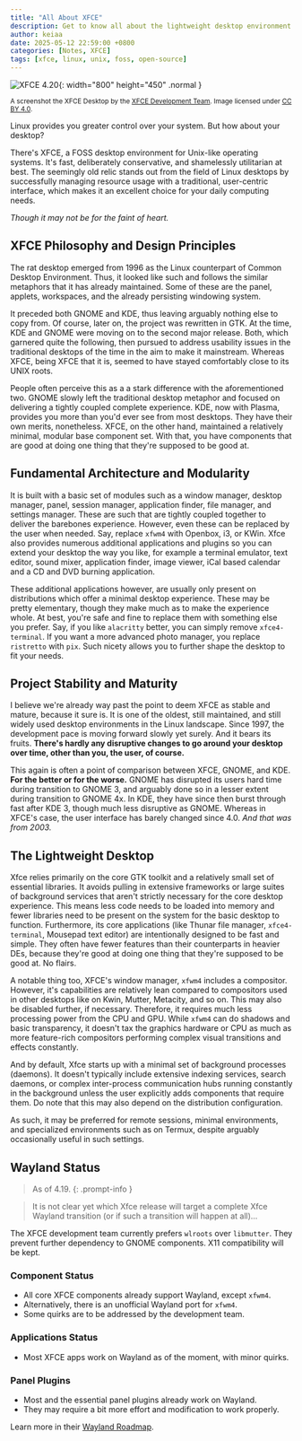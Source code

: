 ```yaml
---
title: "All About XFCE"
description: Get to know all about the lightweight desktop environment for Unix-like operating systems.
author: keiaa
date: 2025-05-12 22:59:00 +0800
categories: [Notes, XFCE]
tags: [xfce, linux, unix, foss, open-source]
---
```


![XFCE 4.20](https://cdn.xfce.org/about/screenshots/4.20-1.png){: width="800" height="450" .normal }

<sup>A screenshot the XFCE Desktop by the [XFCE Development Team](https://xfce.org). Image licensed under [CC BY 4.0](https://creativecommons.org/licenses/by/4.0/).</sup>

Linux provides you greater control over your system. But how about your desktop?

There's XFCE, a FOSS desktop environment for Unix-like operating systems. It's fast, deliberately conservative, and shamelessly utilitarian at best. The seemingly old relic stands out from the field of Linux desktops by successfully managing resource usage with a traditional, user-centric interface, which makes it an excellent choice for your daily computing needs.

*Though it may not be for the faint of heart.*

## XFCE Philosophy and Design Principles

The rat desktop emerged from 1996 as the Linux counterpart of Common Desktop Environment. Thus, it looked like such and follows the similar metaphors that it has already maintained. Some of these are the panel, applets, workspaces, and the already persisting windowing system.

It preceded both GNOME and KDE, thus leaving arguably nothing else to copy from. Of course, later on, the project was rewritten in GTK. At the time, KDE and GNOME were moving on to the second major release. Both, which garnered quite the following, then pursued to address usability issues in the traditional desktops of the time in the aim to make it mainstream. Whereas XFCE, being XFCE that it is, seemed to have stayed comfortably close to its UNIX roots.

People often perceive this as a a stark difference with the aforementioned two. GNOME slowly left the traditional desktop metaphor and focused on delivering a tightly coupled complete experience. KDE, now with Plasma, provides you more than you'd ever see from most desktops. They have their own merits, nonetheless. XFCE, on the other hand, maintained a relatively minimal, modular base component set. With that, you have components that are good at doing one thing that they're supposed to be good at.

## Fundamental Architecture and Modularity

It is built with a basic set of modules such as a window manager, desktop manager, panel, session manager, application finder, file manager, and settings manager. These are such that are tightly coupled together to deliver the barebones experience. However, even these can be replaced by the user when needed. Say, replace `xfwm4` with Openbox, i3, or KWin. Xfce also provides numerous additional applications and plugins so you can extend your desktop the way you like, for example a terminal emulator, text editor, sound mixer, application finder, image viewer, iCal based calendar and a CD and DVD burning application.

These additional applications however, are usually only present on distributions which offer a minimal desktop experience. These may be pretty elementary, though they make much as to make the experience whole. At best, you're safe and fine to replace them with something else you prefer. Say, if you like `alacritty` better, you can simply remove `xfce4-terminal`. If you want a more advanced photo manager, you replace `ristretto` with `pix`. Such nicety allows you to further shape the desktop to fit your needs.

## Project Stability and Maturity

I believe we're already way past the point to deem XFCE as stable and mature, because it sure is. It is one of the oldest, still maintained, and still widely used desktop environments in the Linux landscape. Since 1997, the development pace is moving forward slowly yet surely. And it bears its fruits. **There's hardly any disruptive changes to go around your desktop over time, other than you, the user, of course.**

This again is often a point of comparison between XFCE, GNOME, and KDE. **For the better or for the worse.** GNOME has disrupted its users hard time during transition to GNOME 3, and arguably done so in a lesser extent during transition to GNOME 4x. In KDE, they have since then burst through fast after KDE 3, though much less disruptive as GNOME. Whereas in XFCE's case, the user interface has barely changed since 4.0. *And that was from 2003.*

## The Lightweight Desktop

Xfce relies primarily on the core GTK toolkit and a relatively small set of essential libraries. It avoids pulling in extensive frameworks or large suites of background services that aren't strictly necessary for the core desktop experience. This means less code needs to be loaded into memory and fewer libraries need to be present on the system for the basic desktop to function. Furthermore, its core applications (like Thunar file manager, `xfce4-terminal`, Mousepad text editor) are intentionally designed to be fast and simple. They often have fewer features than their counterparts in heavier DEs, because they're good at doing one thing that they're supposed to be good at. No flairs.

A notable thing too, XFCE's window manager, `xfwm4` includes a compositor. However, it's capabilities are relatively lean compared to compositors used in other desktops like on Kwin, Mutter, Metacity, and so on. This may also be disabled further, if necessary. Therefore, it requires much less processing power from the CPU and GPU. While `xfwm4` can do shadows and basic transparency, it doesn't tax the graphics hardware or CPU as much as more feature-rich compositors performing complex visual transitions and effects constantly.

And by default, Xfce starts up with a minimal set of background processes (daemons). It doesn't typically include extensive indexing services, search daemons, or complex inter-process communication hubs running constantly in the background unless the user explicitly adds components that require them. Do note that this may also depend on the distribution configuration.

As such, it may be preferred for remote sessions, minimal environments, and specialized environments such as on Termux, despite arguably occasionally useful in such settings.

## Wayland Status

> As of 4.19.
{: .prompt-info }

> It is not clear yet which Xfce release will target a complete Xfce Wayland transition (or if such a transition will happen at all)...

The XFCE development team currently prefers `wlroots` over `libmutter`. They prevent further dependency to GNOME components. X11 compatibility will be kept.

### Component Status

- All core XFCE components already support Wayland, except `xfwm4`.
- Alternatively, there is an unofficial Wayland port for `xfwm4`.
- Some quirks are to be addressed by the development team.

### Applications Status

- Most XFCE apps work on Wayland as of the moment, with minor quirks.

### Panel Plugins

- Most and the essential panel plugins already work on Wayland.
- They may require a bit more effort and modification to work properly.

Learn more in their [Wayland Roadmap](https://wiki.xfce.org/releng/wayland_roadmap).
